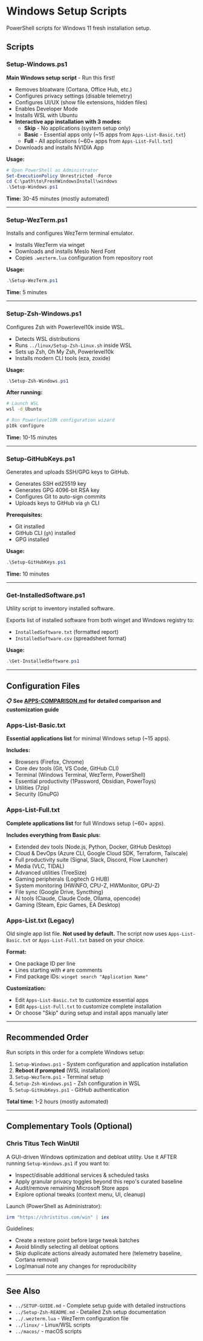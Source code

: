 # Windows Setup Scripts

PowerShell scripts for Windows 11 fresh installation setup.

## Scripts

### Setup-Windows.ps1
**Main Windows setup script** - Run this first!

- Removes bloatware (Cortana, Office Hub, etc.)
- Configures privacy settings (disable telemetry)
- Configures UI/UX (show file extensions, hidden files)
- Enables Developer Mode
- Installs WSL with Ubuntu
- **Interactive app installation with 3 modes:**
  - **Skip** - No applications (system setup only)
  - **Basic** - Essential apps only (~15 apps from `Apps-List-Basic.txt`)
  - **Full** - All applications (~60+ apps from `Apps-List-Full.txt`)
- Downloads and installs NVIDIA App

**Usage:**
```powershell
# Open PowerShell as Administrator
Set-ExecutionPolicy Unrestricted -Force
cd C:\path\to\FreshWindowsInstall\windows
.\Setup-Windows.ps1
```

**Time:** 30-45 minutes (mostly automated)

---

### Setup-WezTerm.ps1
Installs and configures WezTerm terminal emulator.

- Installs WezTerm via winget
- Downloads and installs Meslo Nerd Font
- Copies `.wezterm.lua` configuration from repository root

**Usage:**
```powershell
.\Setup-WezTerm.ps1
```

**Time:** 5 minutes

---

### Setup-Zsh-Windows.ps1
Configures Zsh with Powerlevel10k inside WSL.

- Detects WSL distributions
- Runs `../linux/Setup-Zsh-Linux.sh` inside WSL
- Sets up Zsh, Oh My Zsh, Powerlevel10k
- Installs modern CLI tools (eza, zoxide)

**Usage:**
```powershell
.\Setup-Zsh-Windows.ps1
```

**After running:**
```bash
# Launch WSL
wsl -d Ubuntu

# Run Powerlevel10k configuration wizard
p10k configure
```

**Time:** 10-15 minutes

---

### Setup-GitHubKeys.ps1
Generates and uploads SSH/GPG keys to GitHub.

- Generates SSH ed25519 key
- Generates GPG 4096-bit RSA key
- Configures Git to auto-sign commits
- Uploads keys to GitHub via `gh` CLI

**Prerequisites:**
- Git installed
- GitHub CLI (`gh`) installed
- GPG installed

**Usage:**
```powershell
.\Setup-GitHubKeys.ps1
```

**Time:** 10 minutes

---

### Get-InstalledSoftware.ps1
Utility script to inventory installed software.

Exports list of installed software from both winget and Windows registry to:
- `InstalledSoftware.txt` (formatted report)
- `InstalledSoftware.csv` (spreadsheet format)

**Usage:**
```powershell
.\Get-InstalledSoftware.ps1
```

---

## Configuration Files

**📋 See [APPS-COMPARISON.md](APPS-COMPARISON.md) for detailed comparison and customization guide**

### Apps-List-Basic.txt
**Essential applications list** for minimal Windows setup (~15 apps).

**Includes:**
- Browsers (Firefox, Chrome)
- Core dev tools (Git, VS Code, GitHub CLI)
- Terminal (Windows Terminal, WezTerm, PowerShell)
- Essential productivity (1Password, Obsidian, PowerToys)
- Utilities (7zip)
- Security (GnuPG)

### Apps-List-Full.txt
**Complete applications list** for full Windows setup (~60+ apps).

**Includes everything from Basic plus:**
- Extended dev tools (Node.js, Python, Docker, GitHub Desktop)
- Cloud & DevOps (Azure CLI, Google Cloud SDK, Terraform, Tailscale)
- Full productivity suite (Signal, Slack, Discord, Flow Launcher)
- Media (VLC, TIDAL)
- Advanced utilities (TreeSize)
- Gaming peripherals (Logitech G HUB)
- System monitoring (HWiNFO, CPU-Z, HWMonitor, GPU-Z)
- File sync (Google Drive, Syncthing)
- AI tools (Claude, Claude Code, Ollama, opencode)
- Gaming (Steam, Epic Games, EA Desktop)

### Apps-List.txt (Legacy)
Old single app list file. **Not used by default.**
The script now uses `Apps-List-Basic.txt` or `Apps-List-Full.txt` based on your choice.

**Format:**
- One package ID per line
- Lines starting with `#` are comments
- Find package IDs: `winget search "Application Name"`

**Customization:**
- Edit `Apps-List-Basic.txt` to customize essential apps
- Edit `Apps-List-Full.txt` to customize complete installation
- Or choose "Skip" during setup and install apps manually later

---

## Recommended Order

Run scripts in this order for a complete Windows setup:

1. `Setup-Windows.ps1` - System configuration and application installation
2. **Reboot if prompted** (WSL installation)
3. `Setup-WezTerm.ps1` - Terminal setup
4. `Setup-Zsh-Windows.ps1` - Zsh configuration in WSL
5. `Setup-GitHubKeys.ps1` - GitHub authentication

**Total time:** 1-2 hours (mostly automated)

---

## Complementary Tools (Optional)

### Chris Titus Tech WinUtil
A GUI-driven Windows optimization and debloat utility. Use it AFTER running `Setup-Windows.ps1` if you want to:
- Inspect/disable additional services & scheduled tasks
- Apply granular privacy toggles beyond this repo's curated baseline
- Audit/remove remaining Microsoft Store apps
- Explore optional tweaks (context menu, UI, cleanup)

Launch (PowerShell as Administrator):
```powershell
irm "https://christitus.com/win" | iex
```

Guidelines:
- Create a restore point before large tweak batches
- Avoid blindly selecting all debloat options
- Skip duplicate actions already automated here (telemetry baseline, Cortana removal)
- Log/manual note any changes for reproducibility

---

## See Also

- `../SETUP-GUIDE.md` - Complete setup guide with detailed instructions
- `../Setup-Zsh-README.md` - Detailed Zsh setup documentation
- `../.wezterm.lua` - WezTerm configuration file
- `../linux/` - Linux/WSL scripts
- `../macos/` - macOS scripts
